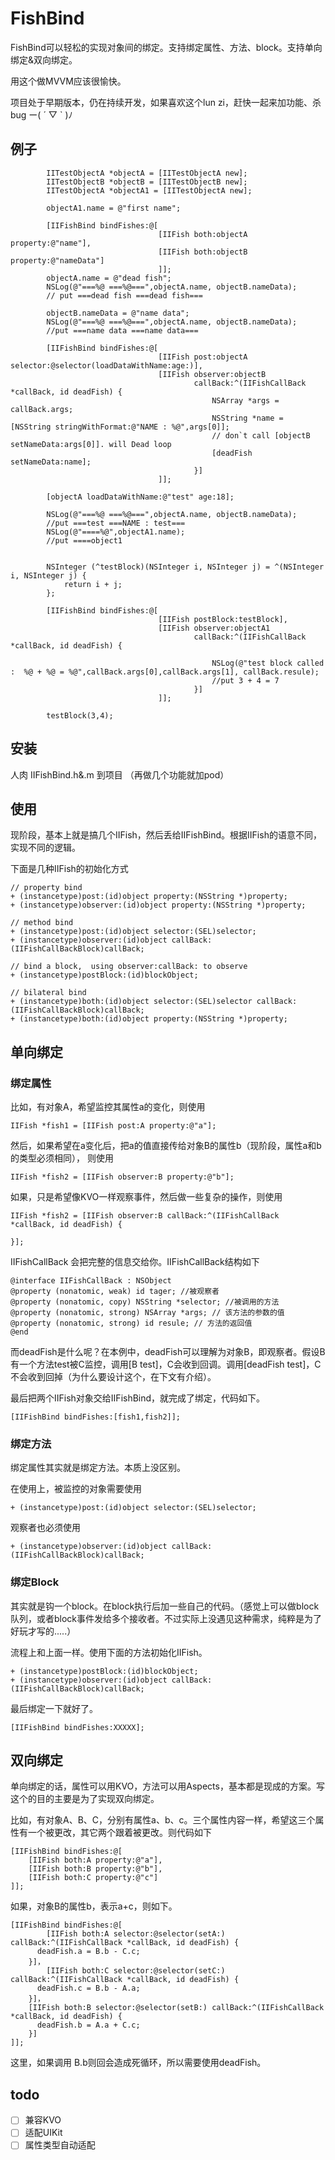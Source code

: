 # FishBind

FishBind可以轻松的实现对象间的绑定。支持绑定属性、方法、block。支持单向绑定&双向绑定。

用这个做MVVM应该很愉快。

项目处于早期版本，仍在持续开发，如果喜欢这个lun zi，赶快一起来加功能、杀bug  ー( ´ ▽ ` )ﾉ

## 例子

```
        IITestObjectA *objectA = [IITestObjectA new];
        IITestObjectB *objectB = [IITestObjectB new];
        IITestObjectA *objectA1 = [IITestObjectA new];
        
        objectA1.name = @"first name";
        
        [IIFishBind bindFishes:@[
                                 [IIFish both:objectA property:@"name"],
                                 [IIFish both:objectB property:@"nameData"]
                                 ]];
        objectA.name = @"dead fish";
        NSLog(@"===%@ ===%@===",objectA.name, objectB.nameData);
        // put ===dead fish ===dead fish===
        
        objectB.nameData = @"name data";
        NSLog(@"===%@ ===%@===",objectA.name, objectB.nameData);
        //put ===name data ===name data===
        
        [IIFishBind bindFishes:@[
                                 [IIFish post:objectA selector:@selector(loadDataWithName:age:)],
                                 [IIFish observer:objectB
                                         callBack:^(IIFishCallBack *callBack, id deadFish) {
                                             NSArray *args = callBack.args;
                                             NSString *name = [NSString stringWithFormat:@"NAME : %@",args[0]];
                                             // don`t call [objectB setNameData:args[0]]. will Dead loop
                                             [deadFish setNameData:name];
                                         }]
                                 ]];
        
        [objectA loadDataWithName:@"test" age:18];
        
        NSLog(@"===%@ ===%@===",objectA.name, objectB.nameData);
        //put ===test ===NAME : test===
        NSLog(@"====%@",objectA1.name);
        //put ====object1

        
        NSInteger (^testBlock)(NSInteger i, NSInteger j) = ^(NSInteger i, NSInteger j) {
            return i + j;
        };
        
        [IIFishBind bindFishes:@[
                                 [IIFish postBlock:testBlock],
                                 [IIFish observer:objectA1
                                         callBack:^(IIFishCallBack *callBack, id deadFish) {
                                             
                                             NSLog(@"test block called :  %@ + %@ = %@",callBack.args[0],callBack.args[1], callBack.resule);
                                             //put 3 + 4 = 7
                                         }]
                                 ]];
        
        testBlock(3,4);
```

 

## 安装

人肉 IIFishBind.h&.m 到项目 （再做几个功能就加pod）


## 使用

现阶段，基本上就是搞几个IIFish，然后丢给IIFishBind。根据IIFish的语意不同，实现不同的逻辑。

下面是几种IIFish的初始化方式

```
// property bind
+ (instancetype)post:(id)object property:(NSString *)property;
+ (instancetype)observer:(id)object property:(NSString *)property;

// method bind
+ (instancetype)post:(id)object selector:(SEL)selector;
+ (instancetype)observer:(id)object callBack:(IIFishCallBackBlock)callBack;

// bind a block,  using observer:callBack: to observe
+ (instancetype)postBlock:(id)blockObject;

// bilateral bind
+ (instancetype)both:(id)object selector:(SEL)selector callBack:(IIFishCallBackBlock)callBack;
+ (instancetype)both:(id)object property:(NSString *)property;
```



## 单向绑定

### 绑定属性

比如，有对象A，希望监控其属性a的变化，则使用

```
IIFish *fish1 = [IIFish post:A property:@"a"];
```

然后，如果希望在a变化后，把a的值直接传给对象B的属性b（现阶段，属性a和b的类型必须相同）， 则使用

```
IIFish *fish2 = [IIFish observer:B property:@"b"];
```

如果，只是希望像KVO一样观察事件，然后做一些复杂的操作，则使用

```
IIFish *fish2 = [IIFish observer:B callBack:^(IIFishCallBack *callBack, id deadFish) {
  
}];
```

IIFishCallBack 会把完整的信息交给你。IIFishCallBack结构如下

```
@interface IIFishCallBack : NSObject
@property (nonatomic, weak) id tager; //被观察者
@property (nonatomic, copy) NSString *selector; //被调用的方法
@property (nonatomic, strong) NSArray *args; // 该方法的参数的值
@property (nonatomic, strong) id resule; // 方法的返回值
@end
```

而deadFish是什么呢？在本例中，deadFish可以理解为对象B，即观察者。假设B有一个方法test被C监控，调用[B test]，C会收到回调。调用[deadFish test]，C不会收到回掉（为什么要设计这个，在下文有介绍）。

最后把两个IIFish对象交给IIFishBind，就完成了绑定，代码如下。

```
[IIFishBind bindFishes:[fish1,fish2]];
```



### 绑定方法

绑定属性其实就是绑定方法。本质上没区别。

在使用上，被监控的对象需要使用

```
+ (instancetype)post:(id)object selector:(SEL)selector;
```

观察者也必须使用

```
+ (instancetype)observer:(id)object callBack:(IIFishCallBackBlock)callBack;
```



### 绑定Block

其实就是钩一个block。在block执行后加一些自己的代码。（感觉上可以做block队列，或者block事件发给多个接收者。不过实际上没遇见这种需求，纯粹是为了好玩才写的.....）

流程上和上面一样。使用下面的方法初始化IIFish。

```
+ (instancetype)postBlock:(id)blockObject;
+ (instancetype)observer:(id)object callBack:(IIFishCallBackBlock)callBack;
```

最后绑定一下就好了。

```
[IIFishBind bindFishes:XXXXX];
```



## 双向绑定

单向绑定的话，属性可以用KVO，方法可以用Aspects，基本都是现成的方案。写这个的目的主要是为了实现双向绑定。

比如，有对象A、B、C，分别有属性a、b、c。三个属性内容一样，希望这三个属性有一个被更改，其它两个跟着被更改。则代码如下

```
[IIFishBind bindFishes:@[
	[IIFish both:A property:@"a"],
	[IIFish both:B property:@"b"],
	[IIFish both:C property:@"c"]
]];
```

如果，对象B的属性b，表示a+c，则如下。

```
[IIFishBind bindFishes:@[
		[IIFish both:A selector:@selector(setA:) callBack:^(IIFishCallBack *callBack, id deadFish) {
      deadFish.a = B.b - C.c;
	}]，
		[IIFish both:C selector:@selector(setC:) callBack:^(IIFishCallBack *callBack, id deadFish) {
      deadFish.c = B.b - A.a;
	}]，
	[IIFish both:B selector:@selector(setB:) callBack:^(IIFishCallBack *callBack, id deadFish) {
      deadFish.b = A.a + C.c;
	}]
]];
```

这里，如果调用 B.b则回会造成死循环，所以需要使用deadFish。

## todo

- [ ] 兼容KVO
- [ ] 适配UIKit
- [ ] 属性类型自动适配
